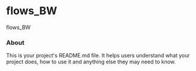 flows_BW
========

flows_BW

### About

This is your project's README.md file. It helps users understand what your
project does, how to use it and anything else they may need to know.